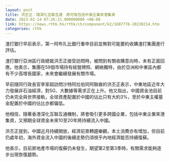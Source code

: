 ```yaml
---
layout: post
title: 洪丕正：隨深化互聯互通　將可吸包括中東企業來港集資
date: 2023-02-14 07:26:21.000000000 +08:00
link: https://news.rthk.hk/rthk/ch/component/k2/1687776-20230214.htm
categories: rthk
---
```


渣打銀行早前表示，第一阿布扎比銀行重申目前並無對可能要約收購渣打集團進行評估。

渣打銀行亞洲區行政總裁洪丕正接受訪問時，被問到有關收購意向時，未有正面回應。他表示，集團在59個市場持有經營牌照、網絡獨特，由於亞洲和中東區內都有不少高增長國家，未來會繼續發展有關市場。

早前隨同行政長官李家超訪問沙特阿拉伯同阿聯酋的洪丕正表示，中東地區近年大力發展非石油經濟，對5G、大數據等需求正在上升。他又指出，中國資金池目前仍未完全與世界接軌，全球資產配置於中國的佔比只有大約3%，至於中東主權基金配置於中國的佔比亦都偏低。

他相信，隨著香港深化互聯互通機制，將會吸引更多跨國企業，包括中東企業來港集資，又預期全球資金未來10至20年將持續流入中國。

洪丕正提到，中國近月持續開放，經濟前景轉趨樂觀，本土消費亦有增加，但目前仍處年初，海外資金流入中國的後續走勢仍須視乎內地經濟能否持續復蘇。

他表示，目前房地產市場的復蘇仍未發生，期望第2至第3季時，有關需求能夠逐步出現恢復趨勢。
